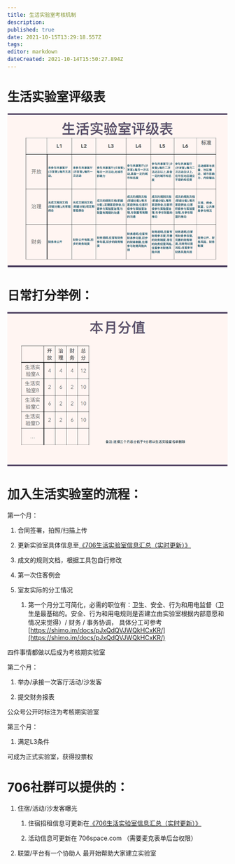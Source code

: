 ```yaml
---
title: 生活实验室考核机制
description: 
published: true
date: 2021-10-15T13:29:18.557Z
tags: 
editor: markdown
dateCreated: 2021-10-14T15:50:27.894Z
---
```


# 生活实验室评级表

![image](assets/4.jpg)


# 日常打分举例：

![image](assets/5.jpg)


# 加入生活实验室的流程：

第一个月：



1. 合同签署，拍照/扫描上传

2. 更新实验室具体信息至[《706生活实验室信息汇总（实时更新）》](https://shimo.im/sheets/VDRqdW6vqGqCjHhd/o0pV9/ )

3. 成文的规则文档，根据工具包自行修改

4. 第一次住客例会

5. 室友实际的分工情况

    1. 第一个月分工可简化，必需的职位有：卫生、安全、行为和用电监督（卫生是最基础的。安全、行为和用电规则是否建立由实验室根据内部意愿和情况来觉得）/ 财务 / 事务协调， 具体分工可参考 [https://shimo.im/docs/pJxQdQVJWQkHCxKR/](https://shimo.im/docs/pJxQdQVJWQkHCxKR/) 



四件事情都做以后成为考核期实验室



第二个月：



1. 举办/承接一次客厅活动/沙发客

2. 提交财务报表



公众号公开时标注为考核期实验室



第三个月：



1. 满足L3条件



可成为正式实验室，获得投票权



# 706社群可以提供的：

1. 住宿/活动/沙发客曝光

    1. 住宿招租信息可更新在[《706生活实验室信息汇总（实时更新）》](https://shimo.im/sheets/VDRqdW6vqGqCjHhd/o0pV9/ )

    2. 活动信息可更新在 706space.com （需要麦克表单后台权限）

2. 联盟/平台有一个协助人 最开始帮助大家建立实验室
